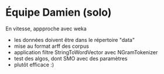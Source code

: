 # Équipe Damien (solo)

En vitesse, appproche avec weka

- les données doivent être dans le répertoire "data"
- mise au format arff des corpus
- application filtre StringToWordVector avec NGramTokenizer
- test des algos, dont SMO avec des paramètres
- plutôt efficace :)
